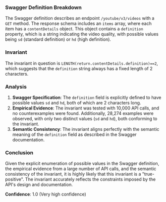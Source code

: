 ### Swagger Definition Breakdown

The Swagger definition describes an endpoint `/youtube/v3/videos` with a `GET` method. The response schema includes an `items` array, where each item has a `contentDetails` object. This object contains a `definition` property, which is a string indicating the video quality, with possible values being `sd` (standard definition) or `hd` (high definition).

### Invariant

The invariant in question is `LENGTH(return.contentDetails.definition)==2`, which suggests that the `definition` string always has a fixed length of 2 characters.

### Analysis

1. **Swagger Specification**: The `definition` field is explicitly defined to have possible values `sd` and `hd`, both of which are 2 characters long.
2. **Empirical Evidence**: The invariant was tested with 10,000 API calls, and no counterexamples were found. Additionally, 28,274 examples were observed, with only two distinct values (`sd` and `hd`), both conforming to the invariant.
3. **Semantic Consistency**: The invariant aligns perfectly with the semantic meaning of the `definition` field as described in the Swagger documentation.

### Conclusion

Given the explicit enumeration of possible values in the Swagger definition, the empirical evidence from a large number of API calls, and the semantic consistency of the invariant, it is highly likely that this invariant is a "true-positive". The invariant accurately reflects the constraints imposed by the API's design and documentation.

**Confidence**: 1.0 (Very high confidence)
